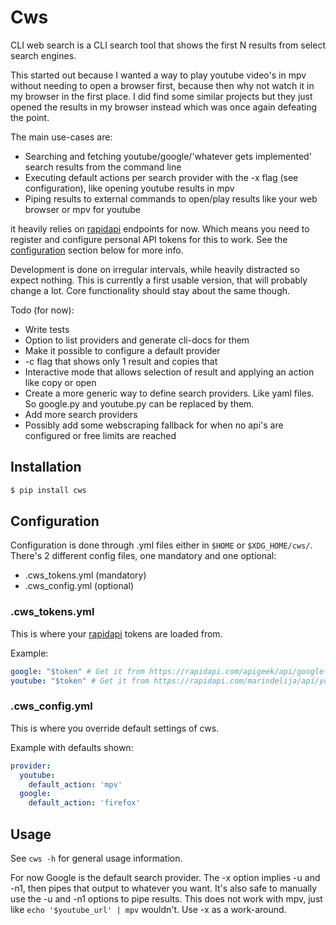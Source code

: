 # Cws

CLI web search is a CLI search tool that shows the first N results from select search engines.

This started out because I wanted a way to play youtube video's in mpv without needing to open a browser first, because then why not watch it in my browser in the first place. I did find some similar projects but they just opened the results in my browser instead which was once again defeating the point.

The main use-cases are:
* Searching and fetching youtube/google/'whatever gets implemented' search results from the command line
* Executing default actions per search provider with the -x flag (see configuration), like opening youtube results in mpv
* Piping results to external commands to open/play results like your web browser or mpv for youtube

it heavily relies on [rapidapi](https://rapidapi.com/) endpoints for now. Which means you need to register and configure personal API tokens for this to work. See the [configuration](#configuration) section below for more info.

Development is done on irregular intervals, while heavily distracted so expect nothing.
This is currently a first usable version, that will probably change a lot. Core functionality should stay about the same though.

Todo (for now):
* Write tests
* Option to list providers and generate cli-docs for them
* Make it possible to configure a default provider
* -c flag that shows only 1 result and copies that
* Interactive mode that allows selection of result and applying an action like copy or open
* Create a more generic way to define search providers. Like yaml files. So google.py and youtube.py can be replaced by them.
* Add more search providers
* Possibly add some webscraping fallback for when no api's are configured or free limits are reached

## Installation

```bash
$ pip install cws
```

## Configuration

Configuration is done through .yml files either in `$HOME` or `$XDG_HOME/cws/`.
There's 2 different config files, one mandatory and one optional:
* .cws_tokens.yml (mandatory)
* .cws_config.yml (optional)

### .cws_tokens.yml

This is where your [rapidapi](https://rapidapi.com/) tokens are loaded from.

Example:
```yaml
google: "$token" # Get it from https://rapidapi.com/apigeek/api/google-search3/
youtube: "$token" # Get it from https://rapidapi.com/marindelija/api/youtube-search-results/
```

### .cws_config.yml

This is where you override default settings of cws.

Example with defaults shown:
```yaml
provider:
  youtube:
    default_action: 'mpv'
  google:
    default_action: 'firefox'
```

## Usage

See `cws -h` for general usage information.

For now Google is the default search provider. The -x option implies -u and -n1, then pipes that output to whatever you want.
It's also safe to manually use the -u and -n1 options to pipe results. This does not work with mpv, just like `echo '$youtube_url' | mpv` wouldn't. Use -x as a work-around.
